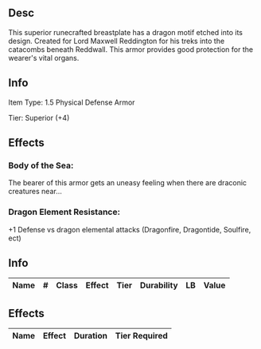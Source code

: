 ## Desc

This superior runecrafted breastplate has a dragon motif etched into its design. Created for Lord Maxwell Reddington for his treks into the catacombs beneath Reddwall. This armor provides good protection for the wearer's vital organs.

## Info

Item Type: 1.5 Physical Defense Armor

Tier: Superior (+4)

## Effects

### Body of the Sea:

The bearer of this armor gets an uneasy feeling when there are draconic creatures near…

### Dragon Element Resistance:

+1 Defense vs dragon elemental attacks (Dragonfire, Dragontide, Soulfire, ect)


## Info

| Name | # | Class | Effect | Tier | Durability | LB | Value |
| :--: | :-: | :---: | :----: | :--: | :--------: | :-: | :---: |

## Effects

| Name | Effect | Duration | Tier Required |
| :--- | :----: | :------: | :-----------: |
